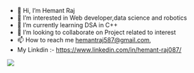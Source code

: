 - 👋 Hi, I’m Hemant Raj
- 👀 I’m interested in Web developer,data science and robotics
- 🌱 I’m currently learning DSA in C++
- 💞️ I’m looking to collaborate on Project related to interest
- 📫 How to reach me  hemantraj587@gmail.com, 
-  My Linkdin :- https://www.linkedin.com/in/hemant-raj087/

<!---
hemant087/hemant087 is a ✨ special ✨ repository because its `README.md` (this file) appears on your GitHub profile.
You can click the Preview link to take a look at your changes.
--->
<img src="https://github-readme-stats.vercel.app/api?username=hemant087&&show_icons=true&title_color=ffffff&icon_color=bb2acf&text_color=daf7dc&bg_color=151515">
